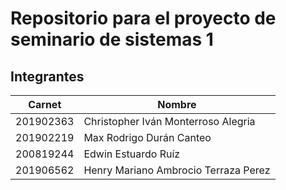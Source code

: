 # Repositorio para el proyecto de seminario de sistemas 1

## Integrantes

| Carnet     | Nombre                                     |
|------------|--------------------------------------------|
| 201902363  | Christopher Iván Monterroso Alegria        |
| 201902219  | Max Rodrigo Durán Canteo                   |
| 200819244  | Edwin Estuardo Ruíz                        |
| 201906562  | Henry Mariano Ambrocio Terraza Perez       |
